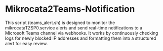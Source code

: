 # Mikrocata2Teams-Notification
This script (teams_alert.sh) is designed to monitor the mikrocataTZSP0.service alerts and send real-time notifications to a Microsoft Teams channel via webhooks. It works by continuously checking logs for newly blocked IP addresses and formatting them into a structured alert for easy review.
